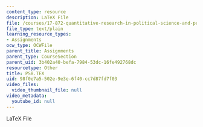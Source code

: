 ```yaml
---
content_type: resource
description: LaTeX File
file: /courses/17-872-quantitative-research-in-political-science-and-public-policy-spring-2004/98f0e7a5502e9e3e6f40cc7d87fd7f03_PS8.TEX
file_type: text/plain
learning_resource_types:
- Assignments
ocw_type: OCWFile
parent_title: Assignments
parent_type: CourseSection
parent_uid: 3b402a40-befa-7984-53dc-16fe492768dc
resourcetype: Other
title: PS8.TEX
uid: 98f0e7a5-502e-9e3e-6f40-cc7d87fd7f03
video_files:
  video_thumbnail_file: null
video_metadata:
  youtube_id: null
---
```

LaTeX File

